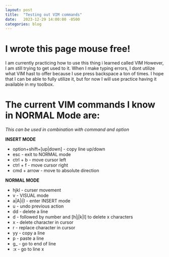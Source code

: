 ```yaml
---
layout: post
title:  "Testing out VIM commands"
date:   2023-12-29 14:00:00 -0500
categories: blog
---
```


# I wrote this page mouse free!

I am currently practicing how to use this thing i learned called VIM
However, I am still trying to get used to it. When I make typing errors,
I dont utilize what VIM hast to offer because I use press backspace a 
ton of times. I hope that I can be able to fully utilize it, but for now
I will use practice having it available in my toolbox.

# The current VIM commands I know in NORMAL Mode are:

*This can be used in combination with command and option*

**INSERT MODE**
- option+shift+[up|down] - copy line up/down
- esc - exit to NORMAL mode
- ctrl + b - move cursor left
- ctrl + f - move cursor right
- cmd + arrow - move to absolute direction

**NORMAL MODE**
- hjkl - curser movement
- v - VISUAL mode
- a|A|i|I - enter INSERT mode
- u - undo previous action
- dd - delete a line
- d - followed by number and [h|j|k|l] to delete x characters
- x - delete character in cursor
- r - replace character in cursor
- yy - copy a line
- p - paste a line
- g_ - go to end of line
- :x - go to line x
